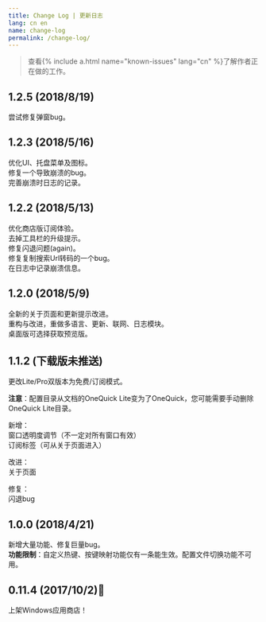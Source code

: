 ```yaml
---
title: Change Log | 更新日志
lang: cn en
name: change-log
permalink: /change-log/
---
```


> 查看{% include a.html name="known-issues" lang="cn" %}了解作者正在做的工作。

## 1.2.5 (2018/8/19)

尝试修复弹窗bug。

## 1.2.3 (2018/5/16)  

优化UI、托盘菜单及图标。  
修复一个导致崩溃的bug。  
完善崩溃时日志的记录。  

## 1.2.2 (2018/5/13)

优化商店版订阅体验。  
去掉工具栏的升级提示。  
修复闪退问题(again)。  
修复复制搜索Url转码的一个bug。  
在日志中记录崩溃信息。  

## 1.2.0 (2018/5/9)

全新的关于页面和更新提示改进。  
重构与改进，重做多语言、更新、联网、日志模块。  
桌面版可选择获取预览版。  

## 1.1.2 (下载版未推送)

更改Lite/Pro双版本为免费/订阅模式。

**注意**：配置目录从文档的OneQuick Lite变为了OneQuick，您可能需要手动删除OneQuick Lite目录。

新增：  
窗口透明度调节（不一定对所有窗口有效）  
订阅标签（可从关于页面进入）  

改进：  
关于页面  

修复：  
闪退bug  

## 1.0.0 (2018/4/21)

新增大量功能、修复巨量bug。  
**功能限制**：自定义热键、按键映射功能仅有一条能生效。配置文件切换功能不可用。


## 0.11.4 (2017/10/2)🎉

上架Windows应用商店！
